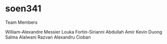 # soen341

Team Members

William-Alexandre Messier
Louka Fortin-Sirianni
Abdullah Amir
Kevin Duong
Salma Alalwani
Razvan Alexandru Cioban
